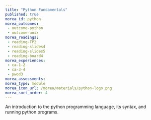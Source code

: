 ```yaml
---
title: "Python Fundamentals"
published: true
morea_id: python
morea_outcomes:
 - outcome-python
 - outcome-unix
morea_readings:
 - reading-TP2
 - reading-slides4
 - reading-slides5
 - reading-board4
morea_experiences:
 - ca-1-2
 - ca-3-4
 - pwod3
morea_assessments:
morea_type: module
morea_icon_url: /morea/materials/python-logo.png
morea_sort_order: 4
---
```


An introduction to the python programming language, its syntax, and running python programs.